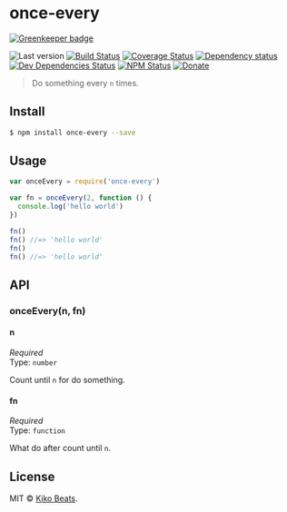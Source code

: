 # once-every

[![Greenkeeper badge](https://badges.greenkeeper.io/Kikobeats/once-every.svg)](https://greenkeeper.io/)

![Last version](https://img.shields.io/github/tag/Kikobeats/once-every.svg?style=flat-square)
[![Build Status](https://img.shields.io/travis/Kikobeats/once-every/master.svg?style=flat-square)](https://travis-ci.org/Kikobeats/once-every)
[![Coverage Status](https://img.shields.io/coveralls/Kikobeats/once-every.svg?style=flat-square)](https://coveralls.io/github/Kikobeats/once-every)
[![Dependency status](https://img.shields.io/david/Kikobeats/once-every.svg?style=flat-square)](https://david-dm.org/Kikobeats/once-every)
[![Dev Dependencies Status](https://img.shields.io/david/dev/Kikobeats/once-every.svg?style=flat-square)](https://david-dm.org/Kikobeats/once-every#info=devDependencies)
[![NPM Status](https://img.shields.io/npm/dm/once-every.svg?style=flat-square)](https://www.npmjs.org/package/once-every)
[![Donate](https://img.shields.io/badge/donate-paypal-blue.svg?style=flat-square)](https://paypal.me/Kikobeats)

> Do something every `n` times.

## Install

```bash
$ npm install once-every --save
```

## Usage

```js
var onceEvery = require('once-every')

var fn = onceEvery(2, function () {
  console.log('hello world')
})

fn()
fn() //=> 'hello world'
fn()
fn() //=> 'hello world'
```

## API

### onceEvery(n, fn)

#### n

*Required*<br>
Type: `number`

Count until `n` for do something.

#### fn

*Required*<br>
Type: `function`

What do after count until `n`.

## License

MIT © [Kiko Beats](https://github.com/Kikobeats).
